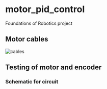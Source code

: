 # motor_pid_control
Foundations of Robotics project
## Motor cables
![cables](https://github.com/parisChatz/motor_pid_control/blob/master/cables.png "cables")
## Testing of motor and encoder
### Schematic for circuit
